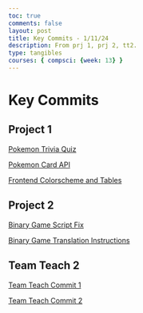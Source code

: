 ```yaml
---
toc: true
comments: false
layout: post
title: Key Commits - 1/11/24
description: From prj 1, prj 2, tt2.
type: tangibles
courses: { compsci: {week: 13} }
---
```


# Key Commits

## Project 1

<a href="https://github.com/RonitT1234/JARV_Frontend/commit/c543958e221f2a7e8c9435ce8f262699f172d102">Pokemon Trivia Quiz</a>

<a href="https://github.com/JBaza12/ProjectBackend/commit/ee68fca2afe723d642d300b3ccf7e3c26c4d953d">Pokemon Card API</a>

<a href="https://github.com/RonitT1234/JARV_Frontend/commit/b0e0ad0d58beddc6639bbafed859b3a491bae10e">Frontend Colorscheme and Tables</a>


## Project 2

<a href="https://github.com/alishahussain/team2/commit/497f9665017b8dcbd8e78541d698221a8cd0324e">Binary Game Script Fix</a>

<a href="https://github.com/alishahussain/team2/commit/36ca653f63f48ac2efde5a91bd8e148af77fc952">Binary Game Translation Instructions</a>

## Team Teach 2

<a href="https://github.com/alishahussain/team2/commit/5a6345e3ae38515f2937ea958b180fffe8283001">Team Teach Commit 1</a>

<a href="https://github.com/alishahussain/team2/commit/430dd8007b3de0ab240cf47c2159214c933de8e0">Team Teach Commit 2</a>